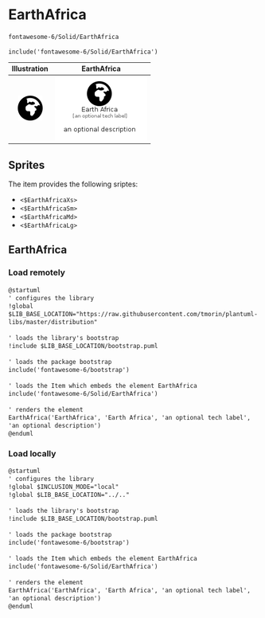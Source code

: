 # EarthAfrica


```text
fontawesome-6/Solid/EarthAfrica
```

```text
include('fontawesome-6/Solid/EarthAfrica')
```



| Illustration | EarthAfrica |
| :---: | :---: |
| ![illustration for Illustration](../../fontawesome-6/Solid/EarthAfrica.png) | ![illustration for EarthAfrica](../../fontawesome-6/Solid/EarthAfrica.Local.png) |



## Sprites
The item provides the following sriptes:

- `<$EarthAfricaXs>`
- `<$EarthAfricaSm>`
- `<$EarthAfricaMd>`
- `<$EarthAfricaLg>`





## EarthAfrica

### Load remotely
```plantuml
@startuml
' configures the library
!global $LIB_BASE_LOCATION="https://raw.githubusercontent.com/tmorin/plantuml-libs/master/distribution"

' loads the library's bootstrap
!include $LIB_BASE_LOCATION/bootstrap.puml

' loads the package bootstrap
include('fontawesome-6/bootstrap')

' loads the Item which embeds the element EarthAfrica
include('fontawesome-6/Solid/EarthAfrica')

' renders the element
EarthAfrica('EarthAfrica', 'Earth Africa', 'an optional tech label', 'an optional description')
@enduml
```

### Load locally
```plantuml
@startuml
' configures the library
!global $INCLUSION_MODE="local"
!global $LIB_BASE_LOCATION="../.."

' loads the library's bootstrap
!include $LIB_BASE_LOCATION/bootstrap.puml

' loads the package bootstrap
include('fontawesome-6/bootstrap')

' loads the Item which embeds the element EarthAfrica
include('fontawesome-6/Solid/EarthAfrica')

' renders the element
EarthAfrica('EarthAfrica', 'Earth Africa', 'an optional tech label', 'an optional description')
@enduml
```

